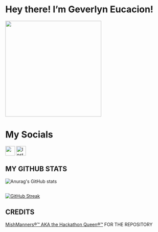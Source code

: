 # Hey there! I’m Geverlyn Eucacion! 

<a href="URL_REDIRECT" target="blank"><img align="center" src="https://images.genius.com/03de3d15b1acf0494f8a849890a31c72.825x825x1.jpg" height="300" /></a>


# My Socials
<p align="left">
<a href="https://www.facebook.com/geverlyn.tagura.eucacion" target="blank"><img align="center" src="https://upload.wikimedia.org/wikipedia/commons/6/6c/Facebook_Logo_2023.png" alt="" height="30" /></a>
<a href="https://www.instagram.com/tg_geberlin/" target="blank"><img align="center" src="https://github.com/mishmanners/MishManners/blob/master/socials/instagram.png" alt="Instagram" height="30" /></a>
</p>


## MY GITHUB STATS

![Anurag's GitHub stats](https://github-readme-stats.vercel.app/api?username=noobgamingph&show_icons=true&theme=radical)

## 

[![GitHub Streak](https://github-readme-streak-stats.herokuapp.com?user=noobgamingph&theme=radical)](https://git.io/streak-stats)

## CREDITS

<a href="https://github.com/mishmanners" target="blank">MishManners®™ AKA the Hackathon Queen®™</a> FOR THE REPOSITORY
